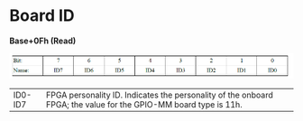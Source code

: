 # Board ID

**Base+0Fh \(Read\)**

![](../../../.gitbook/assets/30%20%286%29.png)

|  |  |
| :--- | :--- |
| ID0-ID7 | FPGA personality ID. Indicates the personality of the onboard FPGA; the value for the GPIO-MM board type is 11h. |

    

